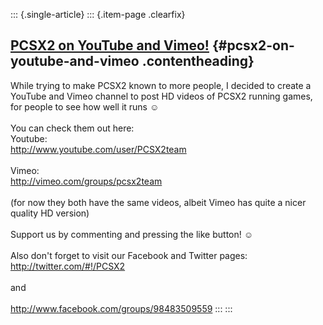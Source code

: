 ::: {.single-article}
::: {.item-page .clearfix}
## [PCSX2 on YouTube and Vimeo!](/79-pcsx2-on-youtube-and-vimeo.html) {#pcsx2-on-youtube-and-vimeo .contentheading}

While trying to make PCSX2 known to more people, I decided to create a
YouTube and Vimeo channel to post HD videos of PCSX2 running games, for
people to see how well it runs
☺️\
\
You can check them out here:\
Youtube:\
<http://www.youtube.com/user/PCSX2team>\
\
Vimeo:\
<http://vimeo.com/groups/pcsx2team>\
\
(for now they both have the same videos, albeit Vimeo has quite a nicer
quality HD version)\
\
Support us by commenting and pressing the like button!
☺️\
\
Also don\'t forget to visit our Facebook and Twitter pages:\
<http://twitter.com/#!/PCSX2>\
\
and\
\
<http://www.facebook.com/groups/98483509559>
:::
:::
